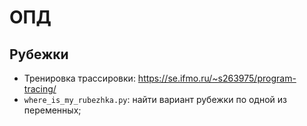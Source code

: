 # ОПД
## Рубежки

- Тренировка трассировки: https://se.ifmo.ru/~s263975/program-tracing/
- `where_is_my_rubezhka.py`: найти вариант рубежки по одной из переменных;
